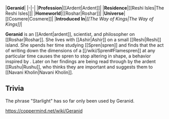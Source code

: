 |**Geranid**|
|-|-|
|**Profession**|[[Ardent\|Ardent]]|
|**Residence**|[[Reshi Isles\|The Reshi Isles]]|
|**Homeworld**|[[Roshar\|Roshar]]|
|**Universe**|[[Cosmere\|Cosmere]]|
|**Introduced In**|*[[The Way of Kings\|The Way of Kings]]*|

**Geranid** is an [[Ardent\|ardent]], scientist, and philosopher on [[Roshar\|Roshar]].
She lives with [[Ashir\|Ashir]] on a small [[Reshi\|Reshi]] island.
She spends her time studying [[Spren\|spren]] and finds that the act of writing down the dimensions of a [[/wiki/Spren#Flamespren]] at any particular time causes the spren to stop altering in shape, a behavior inspired by .
Later on her findings are being read through by the ardent [[Rushu\|Rushu]], who thinks they are important and suggests them to [[Navani Kholin\|Navani Kholin]].

## Trivia
The phrase "Starlight" has so far only been used by Geranid.


https://coppermind.net/wiki/Geranid